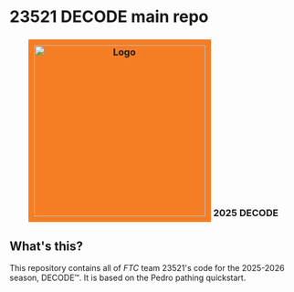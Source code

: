 # 23521 DECODE main repo
<h3 align="center">
    <div style="background-color: #F57E25; display: inline-block; padding: 10px;">
        <img width="300" alt="Logo" src="https://usfirststg.prod.acquia-sites.com/sites/default/files/2024-banner/first_age_ftc_decode_logoanimation_gif_800x800%20(1)%20(2).gif" /><br/>
    </div>
    <span>2025 DECODE</span>
</h3>

## What's this?

This repository contains all of _FTC_ team 23521's code for the 2025-2026 season, DECODE™. It is based on the Pedro pathing quickstart.
